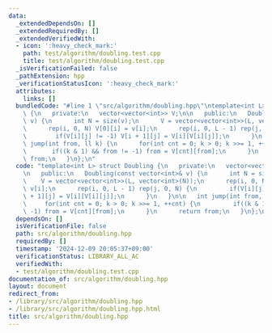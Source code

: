```yaml
---
data:
  _extendedDependsOn: []
  _extendedRequiredBy: []
  _extendedVerifiedWith:
  - icon: ':heavy_check_mark:'
    path: test/algorithm/doubling.test.cpp
    title: test/algorithm/doubling.test.cpp
  _isVerificationFailed: false
  _pathExtension: hpp
  _verificationStatusIcon: ':heavy_check_mark:'
  attributes:
    links: []
  bundledCode: "#line 1 \"src/algorithm/doubling.hpp\"\ntemplate<int L> struct Doubling\
    \ {\n   private:\n   vector<vector<int>> V;\n\n   public:\n   Doubling(const vector<int>&\
    \ v) {\n      int N = size(v);\n      V = vector<vector<int>>(L, vector<int>(N));\n\
    \      rep(i, 0, N) V[0][i] = v[i];\n      rep(i, 0, L - 1) rep(j, 0, N) {\n \
    \        if(V[i][j] != -1) V[i + 1][j] = V[i][V[i][j]];\n      }\n   }\n\n   int\
    \ jump(int from, ll k) {\n      for(int cnt = 0; k > 0; k >>= 1, ++cnt) {\n  \
    \       if((k & 1) && from != -1) from = V[cnt][from];\n      }\n      return\
    \ from;\n   }\n};\n"
  code: "template<int L> struct Doubling {\n   private:\n   vector<vector<int>> V;\n\
    \n   public:\n   Doubling(const vector<int>& v) {\n      int N = size(v);\n  \
    \    V = vector<vector<int>>(L, vector<int>(N));\n      rep(i, 0, N) V[0][i] =\
    \ v[i];\n      rep(i, 0, L - 1) rep(j, 0, N) {\n         if(V[i][j] != -1) V[i\
    \ + 1][j] = V[i][V[i][j]];\n      }\n   }\n\n   int jump(int from, ll k) {\n \
    \     for(int cnt = 0; k > 0; k >>= 1, ++cnt) {\n         if((k & 1) && from !=\
    \ -1) from = V[cnt][from];\n      }\n      return from;\n   }\n};\n"
  dependsOn: []
  isVerificationFile: false
  path: src/algorithm/doubling.hpp
  requiredBy: []
  timestamp: '2024-12-09 20:05:37+09:00'
  verificationStatus: LIBRARY_ALL_AC
  verifiedWith:
  - test/algorithm/doubling.test.cpp
documentation_of: src/algorithm/doubling.hpp
layout: document
redirect_from:
- /library/src/algorithm/doubling.hpp
- /library/src/algorithm/doubling.hpp.html
title: src/algorithm/doubling.hpp
---
```


